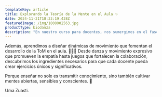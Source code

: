```yaml
---
templateKey: article
title: Explorando la Teoría de la Mente en el Aula ✨
date: 2024-11-21T10:33:19.428Z
featuredImage: /img/1000002563.jpg
productType: biodanza
description: "En nuestro curso para docentes, nos sumergimos en el fascinante mundo de la Teoría de la Mente (ToM): la capacidad de entender y predecir los pensamientos, emociones e intenciones de los demás. \U0001F4AD\U0001F4A1 Comprender esta habilidad es clave para desarrollar la inteligencia emocional y social en nuestros estudiantes, preparándolos para una interacción más empática y efectiva con su entorno.\n"
---
```

Además, aprendimos a diseñar dinámicas de movimiento que fomentan el desarrollo de la ToM en el aula. 🧠🚶‍♀️ Desde danza y movimiento expresivo que promueven la empatía hasta juegos que fortalecen la colaboración, descubrimos los ingredientes necesarios para que cada docente pueda crear ejercicios únicos y significativos.

Porque enseñar no solo es transmitir conocimiento, sino también cultivar mentes abiertas, sensibles y conscientes. 🌟

Uma Zuasti.
